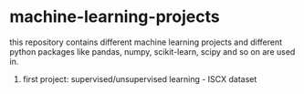 # machine-learning-projects
this repository contains different machine learning projects and different python packages like pandas, numpy, scikit-learn, scipy and so on are used in.
1) first project: supervised/unsupervised learning - ISCX dataset

